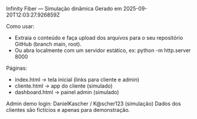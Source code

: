 Infinity Fiber — Simulação dinâmica
Gerado em 2025-09-20T12:03:27.926859Z

Como usar:
 - Extraia o conteúdo e faça upload dos arquivos para o seu repositório GitHub (branch main, root).
 - Ou abra localmente com um servidor estático, ex: python -m http.server 8000

Páginas:
 - index.html  -> tela inicial (links para cliente e admin)
 - cliente.html -> app do cliente (simulado)
 - dashboard.html -> painel admin (simulado)

Admin demo login: DanielKascher / K@scher123 (simulação)
Dados dos clientes são fictícios e apenas para demonstração.
